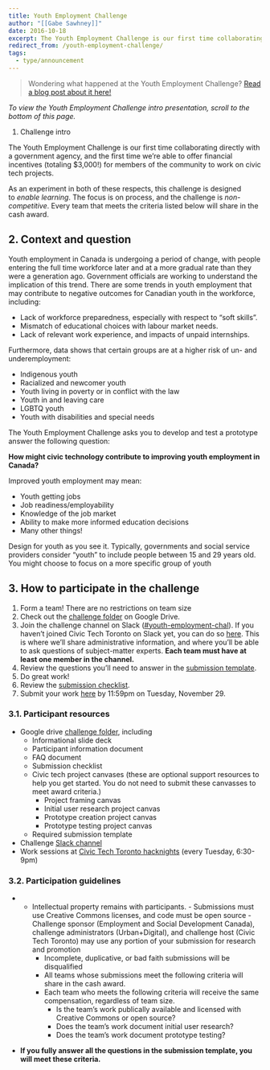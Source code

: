 ```yaml
---
title: Youth Employment Challenge
author: "[[Gabe Sawhney]]"
date: 2016-10-18
excerpt: The Youth Employment Challenge is our first time collaborating directly with a government agency, and the first time we’re able to offer financial incentives (totaling $3,000!) for members of the community to work on civic tech projects.
redirect_from: /youth-employment-challenge/
tags:
  - type/announcement
---
```

> Wondering what happened at the Youth Employment Challenge? [Read a blog post about it here!](https://medium.com/@liamilito/civic-tech-torontos-youth-employment-challenge-4eb3519e0638#.xj5jpaiai)

_To view the Youth Employment Challenge intro presentation, scroll to the bottom of this page._

1. Challenge intro

The Youth Employment Challenge is our first time collaborating directly with a government agency, and the first time we’re able to offer financial incentives (totaling $3,000!) for members of the community to work on civic tech projects.

As an experiment in both of these respects, this challenge is designed to _enable learning_. The focus is on process, and the challenge is _non-competitive_. Every team that meets the criteria listed below will share in the cash award.

## 2. Context and question

Youth employment in Canada is undergoing a period of change, with people entering the full time workforce later and at a more gradual rate than they were a generation ago. Government officials are working to understand the implication of this trend. There are some trends in youth employment that may contribute to negative outcomes for Canadian youth in the workforce, including:

- Lack of workforce preparedness, especially with respect to “soft skills”. 
- Mismatch of educational choices with labour market needs.
- Lack of relevant work experience, and impacts of unpaid internships.

Furthermore, data shows that certain groups are at a higher risk of un- and underemployment:

- Indigenous youth
- Racialized and newcomer youth
- Youth living in poverty or in conflict with the law
- Youth in and leaving care
- LGBTQ youth
- Youth with disabilities and special needs

The Youth Employment Challenge asks you to develop and test a prototype answer the following question:

**How might civic technology contribute to improving youth employment in Canada?**

Improved youth employment may mean:

- Youth getting jobs
- Job readiness/employability
- Knowledge of the job market
- Ability to make more informed education decisions
- Many other things!

Design for youth as you see it. Typically, governments and social service providers consider “youth” to include people between 15 and 29 years old. You might choose to focus on a more specific group of youth

## 3. How to participate in the challenge

1. Form a team! There are no restrictions on team size
2. Check out the [challenge folder](https://drive.google.com/drive/u/0/folders/0B1-77GAKnNNAaE0wUm8ybzRkVFU) on Google Drive. 
3. Join the challenge channel on Slack ([#youth-employment-chal](https://civictechto.slack.com/messages/youth-employment-chal/)). If you haven’t joined Civic Tech Toronto on Slack yet, you can do so [here](http://civictechto-slack-invite.herokuapp.com/). This is where we’ll share administrative information, and where you’ll be able to ask questions of subject-matter experts. **Each team must have at least one member in the channel.**
4. Review the questions you’ll need to answer in the [submission template](https://docs.google.com/document/d/12h2o1X1BSSthP1vlZYw4-c9dtiUu7Ymt1G0r5ZdSfE8/edit). 
5. Do great work!
6. Review the [submission checklist](https://docs.google.com/a/urbandigital.ca/document/d/1ei-ts2D90xHqa-lwpfiqtywR10sLdC86e3fM7fJrUZg/edit?usp=sharing).
7. Submit your work [here](https://docs.google.com/a/urbandigital.ca/forms/d/e/1FAIpQLSf2NfxUjhyLiMbIVWWbEg4Nti7ac-pJDxRwg6EvgyMOyMMHEA/viewform) by 11:59pm on Tuesday, November 29.

### 3.1. Participant resources

- Google drive [challenge folder](https://drive.google.com/open?id=0B1-77GAKnNNAaE0wUm8ybzRkVFU), including
    - Informational slide deck
    - Participant information document
    - FAQ document
    - Submission checklist
    - Civic tech project canvases (these are optional support resources to help you get started. You do not need to submit these canvasses to meet award criteria.)
        - Project framing canvas
        - Initial user research project canvas
        - Prototype creation project canvas
        - Prototype testing project canvas
    - Required submission template
- Challenge [Slack channel](https://civictechto.slack.com/messages/youth-employment-chal/)
- Work sessions at [Civic Tech Toronto hacknights](https://civictech.ca/) (every Tuesday, 6:30-9pm)

### 3.2. Participation guidelines

- - Intellectual property remains with participants.
        - Submissions must use Creative Commons licenses, and code must be open source
        - Challenge sponsor (Employment and Social Development Canada), challenge administrators (Urban+Digital), and challenge host (Civic Tech Toronto) may use any portion of your submission for research and promotion
    - Incomplete, duplicative, or bad faith submissions will be disqualified
    - All teams whose submissions meet the following criteria will share in the cash award. 
    - Each team who meets the following criteria will receive the same compensation, regardless of team size.
        - Is the team’s work publically available and licensed with Creative Commons or open source?
        - Does the team’s work document initial user research?
        - Does the team’s work document prototype testing?

- **If you fully answer all the questions in the submission template, you will meet these criteria.**
